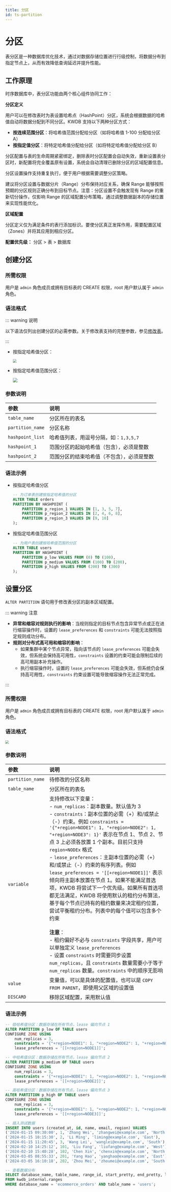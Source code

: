 ```yaml
---
title: 分区
id: ts-partition
---
```


# 分区

表分区是一种数据库优化技术，通过对数据存储位置进行行级控制，将数据分布到指定节点上，从而有效降低查询延迟并提升性能。

## 工作原理

时序数据库中，表分区功能由两个核心组件协同工作：

**分区定义**

用户可以在修改表时为表设置哈希点（HashPoint）分区，系统会根据数据的哈希值自动将数据分配到不同分区。KWDB 支持以下两种分区方式：

- **按连续范围分区**：将哈希值范围分配给分区（如将哈希值 1-100 分配给分区 A）
- **按指定值分区**：将特定哈希值分配给分区（如将特定哈希值分配给分区 B）

分区配置与表的生命周期紧密绑定，删除表时分区配置会自动失效，重新设置表分区时，新配置将完全覆盖原有设置，系统会自动清理已删除分区的区域配置信息。

分区设置操作支持重复执行，便于用户根据需要调整分区策略。

建议将分区设置与数据分片（Range）分布保持对应关系，确保 Range 能够按照预期的分区规则正确分布到目标节点。注意：分区设置不会触发现有 Range 的重新切分操作，仅影响 Range 的区域配置分布策略，通过调整数据副本的存储位置来实现性能优化。

**区域配置**

分区定义仅为满足条件的表行添加标识。要使分区真正发挥作用，需要配置区域（Zones）并将其应用到相应分区。

**配置优先级：** 分区 > 表 > 数据库

## 创建分区

### 所需权限

用户是 `admin` 角色成员或拥有目标表的 CREATE 权限，root 用户默认属于 `admin` 角色。

### 语法格式

::: warning 说明

以下语法仅列出创建分区的必需参数。关于修改表支持的完整参数，参见[修改表](../../../sql-reference/ddl/ts-db/ts-table.md#修改表)。

:::

- 按指定哈希值分区：

    <img src="../../../static/sql-reference/alter-ts-table-partition-in.png" style="zoom: 67%;" />

- 按指定哈希值范围分区：

    <img src="../../../static/sql-reference/alter-ts-table-partition-from.png" style="zoom: 90%;" />

### 参数说明

| 参数             | 说明                                       |
| :--------------- | :----------------------------------------- |
| `table_name`     | 分区所在的表名                             |
| `partition_name` | 分区名称                                   |
| `hashpoint_list` | 哈希值列表，用逗号分隔，如：`1,3,5,7`      |
| `hashpoint_1`    | 范围分区的起始哈希值（包含），必须是整数   |
| `hashpoint_2`    | 范围分区的结束哈希值（不包含），必须是整数 |

### 语法示例

- 按指定哈希值分区

    ```SQL
    -- 为订单表创建按指定哈希值的分区 
    ALTER TABLE orders  
    PARTITION BY HASHPOINT (
        PARTITION p_region_1 VALUES IN [1, 3, 5, 7],
        PARTITION p_region_2 VALUES IN [2, 4, 6, 8],
        PARTITION p_region_3 VALUES IN [9, 10] 
    );
    ```

- 按指定哈希值范围分区

    ```SQL
    -- 为用户表创建按哈希值范围的分区 
    ALTER TABLE users
    PARTITION BY HASHPOINT (
        PARTITION p_low VALUES FROM (0) TO (100),
        PARTITION p_medium VALUES FROM (100) TO (200),
        PARTITION p_high VALUES FROM (200) TO (300) 
    );
    ```

## 设置分区

`ALTER PARTITION` 语句用于修改表分区的副本区域配置。

::: warning 注意

- **异常和缩容对规则执行的影响**：当规则指定的目标节点包含异常节点或正在进行缩容操作时，设置的 `lease_preferences` 和 `constraints` 可能无法按照指定规则成功分布。
- **规则对分布式高可用和缩容的影响**：
  - 如果集群中某个节点异常，指向该节点的 `lease_preferences` 可能会失效，但系统会保持高可用性，`constraints` 设置的约束可能会限制后续的高可用副本补充操作。
  - 执行缩容操作时，设置的 `lease_preferences` 可能会失效，但系统仍会保持高可用性，`constraints` 约束设置可能导致缩容操作无法正常完成。

:::

### 所需权限

用户是 `admin` 角色成员或拥有目标表的 CREATE 权限，root 用户默认属于 `admin` 角色。

### 语法格式

<img src="../../../static/sql-reference/alter-partition.png" style="zoom: 67%;" />

### 参数说明

| 参数             | 说明                                                         |
| :--------------- | :----------------------------------------------------------- |
| `partition_name` | 待修改的分区名称                                             |
| `table_name`     | 分区所在的表名                                               |
| `variable`       | 支持修改以下变量：<br>- `num_replicas`：副本数量。默认值为 3<br>- `constraints`：副本位置的必需（+）和/或禁止（-）约束。例如 `constraints = '{"+region=NODE1": 1, "+region=NODE2": 1, "+region=NODE3": 1}'` 表示在节点 1、节点 2、节点 3 上必须各放置 1 个副本。目前只支持 `region=NODEx` 格式<br>- `lease_preferences`：主副本位置的必需（+）和/或禁止（-）约束的有序列表。例如 `lease_preferences = '[[+region=NODE1]]'` 表示倾向将主副本放置在节点 1。如果不能满足首选项，KWDB 将尝试下一个优先级。如果所有首选项都无法满足，KWDB 将使用默认的租约分布算法，基于每个节点已持有的租约数量来决定租约位置，尝试平衡租约分布。列表中的每个值可以包含多个约束<br><br>**注意**：<br>- 租约偏好不必与 `constraints` 字段共享，用户可以单独定义 `lease_preferences`<br>- 设置 `constraints` 时需要同步设置 `num_replicas`，且 `constraints` 数量需要小于等于 `num_replicas` 数量。`constraints` 中的顺序无影响 |
| `value`          | 变量值，可以是具体的配置值，也可以是 `COPY FROM PARENT`，即使用父区域的设置值 |
| `DISCARD`        | 移除区域配置，采用默认值                                     |

### 语法示例

```SQL
-- 低哈希值分区：数据存储在所有节点，lease 偏向节点 1
ALTER PARTITION p_low OF TABLE users 
CONFIGURE ZONE USING 
    num_replicas = 3, 
    constraints = '{"+region=NODE1": 1, "+region=NODE2": 1, "+region=NODE3": 1}',
    lease_preferences = '[[+region=NODE1]]';

-- 中哈希值分区：数据存储在所有节点，lease 偏向节点 2
ALTER PARTITION p_medium OF TABLE users  
CONFIGURE ZONE USING 
    num_replicas = 3, 
    constraints = '{"+region=NODE1": 1, "+region=NODE2": 1, "+region=NODE3": 1}',
    lease_preferences = '[[+region=NODE2]]';

-- 高哈希值分区：数据存储在所有节点，lease 偏向节点 3
ALTER PARTITION p_high OF TABLE users 
CONFIGURE ZONE USING 
    num_replicas = 3, 
    constraints = '{"+region=NODE1": 1, "+region=NODE2": 1, "+region=NODE3": 1}',
    lease_preferences = '[[+region=NODE3]]';

-- 插入测试数据
INSERT INTO users (created_at, id, name, email, region) VALUES 
('2024-01-15 09:30:00', 1, 'Zhang Wei', 'zhangwei@example.com', 'North'),
('2024-01-15 10:15:30', 2, 'Li Ming', 'liming@example.com', 'East'),
('2024-01-15 11:20:45', 3, 'Wang Lei', 'wanglei@example.com', 'South'),
('2024-02-10 14:25:12', 101, 'Liu Fang', 'liufang@example.com', 'West'),
('2024-02-10 15:40:28', 102, 'Chen Xin', 'chenxin@example.com', 'North'),
('2024-03-05 08:55:33', 201, 'Yang Hao', 'yanghao@example.com', 'East'),
('2024-03-05 16:10:18', 202, 'Zhou Mei', 'zhoumei@example.com', 'South');

-- 查看数据分布
SELECT database_name, table_name, range_id, start_pretty, end_pretty, lease_holder, replicas, range_size 
FROM kwdb_internal.ranges 
WHERE database_name = 'ecommerce_orders' AND table_name = 'users';
```